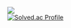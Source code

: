 <a href="https://www.instagram.com/d1mm1n1ng/" target="_blank"><img src="https://img.shields.io/badge/인스타그램-E4405F?style=for-the-badge&logo=instagram&logoColor=FFFFFF"/></a>
<br>
[![Solved.ac Profile](http://mazassumnida.wtf/api/v2/generate_badge?boj=ghdwlals0617)](https://solved.ac/ghdwlals0617/)

